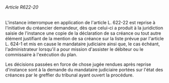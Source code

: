 ###### Article R622-20

L'instance interrompue en application de l'article L. 622-22 est reprise à l'initiative du créancier demandeur, dès que celui-ci a produit à la juridiction saisie de l'instance une copie de la déclaration de sa créance ou tout autre élément justifiant de la mention de sa créance sur la liste prévue par l'article L. 624-1 et mis en cause le mandataire judiciaire ainsi que, le cas échéant, l'administrateur lorsqu'il a pour mission d'assister le débiteur ou le commissaire à l'exécution du plan.

Les décisions passées en force de chose jugée rendues après reprise d'instance sont à la demande du mandataire judiciaire portées sur l'état des créances par le greffier du tribunal ayant ouvert la procédure.

